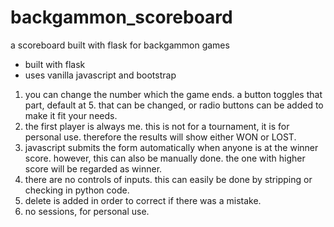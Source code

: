 # backgammon_scoreboard
a scoreboard built with flask for backgammon games

- built with flask
- uses vanilla javascript and bootstrap

1. you can change the number which the game ends. a button toggles that part, default at 5. that can be changed, or radio buttons can be added to make it fit your needs.
2. the first player is always me. this is not for a tournament, it is for personal use. therefore the results will show either WON or LOST.
3. javascript submits the form automatically when anyone is at the winner score. however, this can also be manually done. the one with higher score will be regarded as winner.
4. there are no controls of inputs. this can easily be done by stripping or checking in python code.
5. delete is added in order to correct if there was a mistake.
6. no sessions, for personal use. 
